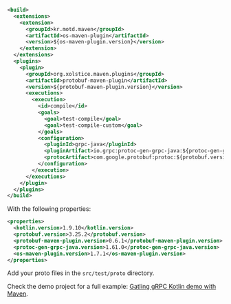 ```xml
<build>
  <extensions>
    <extension>
      <groupId>kr.motd.maven</groupId>
      <artifactId>os-maven-plugin</artifactId>
      <version>${os-maven-plugin.version}</version>
    </extension>
  </extensions>
  <plugins>
    <plugin>
      <groupId>org.xolstice.maven.plugins</groupId>
      <artifactId>protobuf-maven-plugin</artifactId>
      <version>${protobuf-maven-plugin.version}</version>
      <executions>
        <execution>
          <id>compile</id>
          <goals>
            <goal>test-compile</goal>
            <goal>test-compile-custom</goal>
          </goals>
          <configuration>
            <pluginId>grpc-java</pluginId>
            <pluginArtifact>io.grpc:protoc-gen-grpc-java:${protoc-gen-grpc-java.version}:exe:${os.detected.classifier}</pluginArtifact>
            <protocArtifact>com.google.protobuf:protoc:${protobuf.version}:exe:${os.detected.classifier}</protocArtifact>
          </configuration>
        </execution>
      </executions>
    </plugin>
  </plugins>
</build>
```

With the following properties:

```xml
<properties>
  <kotlin.version>1.9.10</kotlin.version>
  <protobuf.version>3.25.2</protobuf.version>
  <protobuf-maven-plugin.version>0.6.1</protobuf-maven-plugin.version>
  <protoc-gen-grpc-java.version>1.61.0</protoc-gen-grpc-java.version>
  <os-maven-plugin.version>1.7.1</os-maven-plugin.version>
</properties>
```

Add your proto files in the `src/test/proto` directory.

Check the demo project for a full example:
[Gatling gRPC Kotlin demo with Maven](https://github.com/gatling/gatling-grpc-demo/tree/main/kotlin/maven).
